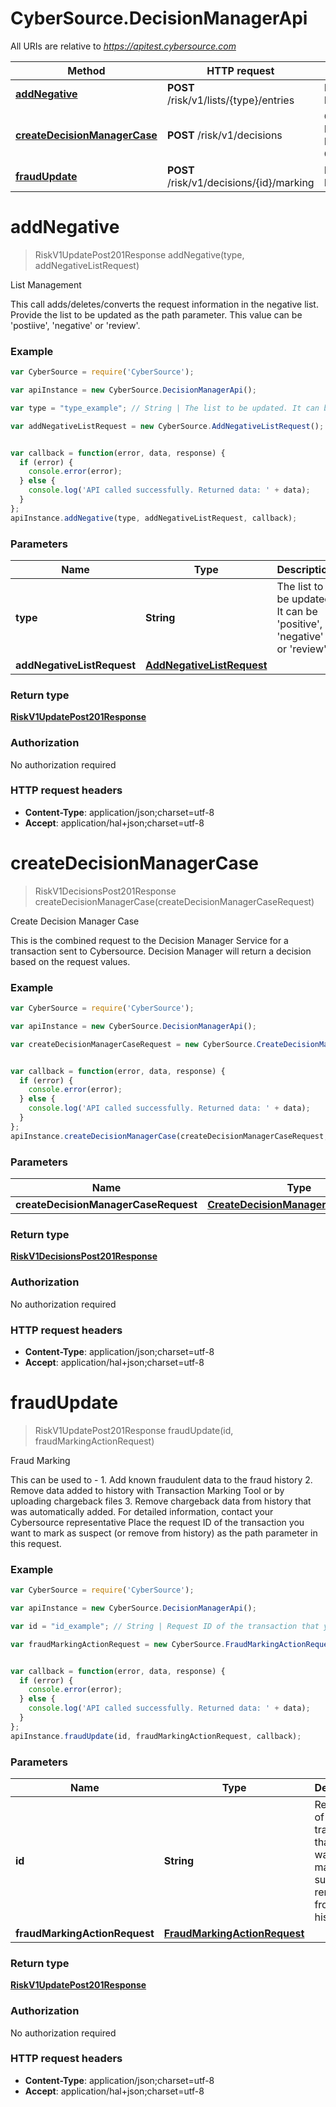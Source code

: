 # CyberSource.DecisionManagerApi

All URIs are relative to *https://apitest.cybersource.com*

Method | HTTP request | Description
------------- | ------------- | -------------
[**addNegative**](DecisionManagerApi.md#addNegative) | **POST** /risk/v1/lists/{type}/entries | List Management
[**createDecisionManagerCase**](DecisionManagerApi.md#createDecisionManagerCase) | **POST** /risk/v1/decisions | Create Decision Manager Case
[**fraudUpdate**](DecisionManagerApi.md#fraudUpdate) | **POST** /risk/v1/decisions/{id}/marking | Fraud Marking


<a name="addNegative"></a>
# **addNegative**
> RiskV1UpdatePost201Response addNegative(type, addNegativeListRequest)

List Management

This call adds/deletes/converts the request information in the negative list.  Provide the list to be updated as the path parameter. This value can be &#39;postiive&#39;, &#39;negative&#39; or &#39;review&#39;. 

### Example
```javascript
var CyberSource = require('CyberSource');

var apiInstance = new CyberSource.DecisionManagerApi();

var type = "type_example"; // String | The list to be updated. It can be 'positive', 'negative' or 'review'.

var addNegativeListRequest = new CyberSource.AddNegativeListRequest(); // AddNegativeListRequest | 


var callback = function(error, data, response) {
  if (error) {
    console.error(error);
  } else {
    console.log('API called successfully. Returned data: ' + data);
  }
};
apiInstance.addNegative(type, addNegativeListRequest, callback);
```

### Parameters

Name | Type | Description  | Notes
------------- | ------------- | ------------- | -------------
 **type** | **String**| The list to be updated. It can be &#39;positive&#39;, &#39;negative&#39; or &#39;review&#39;. | 
 **addNegativeListRequest** | [**AddNegativeListRequest**](AddNegativeListRequest.md)|  | 

### Return type

[**RiskV1UpdatePost201Response**](RiskV1UpdatePost201Response.md)

### Authorization

No authorization required

### HTTP request headers

 - **Content-Type**: application/json;charset=utf-8
 - **Accept**: application/hal+json;charset=utf-8

<a name="createDecisionManagerCase"></a>
# **createDecisionManagerCase**
> RiskV1DecisionsPost201Response createDecisionManagerCase(createDecisionManagerCaseRequest)

Create Decision Manager Case

This is the combined request to the Decision Manager Service for a transaction sent to Cybersource. Decision Manager will return a decision based on the request values. 

### Example
```javascript
var CyberSource = require('CyberSource');

var apiInstance = new CyberSource.DecisionManagerApi();

var createDecisionManagerCaseRequest = new CyberSource.CreateDecisionManagerCaseRequest(); // CreateDecisionManagerCaseRequest | 


var callback = function(error, data, response) {
  if (error) {
    console.error(error);
  } else {
    console.log('API called successfully. Returned data: ' + data);
  }
};
apiInstance.createDecisionManagerCase(createDecisionManagerCaseRequest, callback);
```

### Parameters

Name | Type | Description  | Notes
------------- | ------------- | ------------- | -------------
 **createDecisionManagerCaseRequest** | [**CreateDecisionManagerCaseRequest**](CreateDecisionManagerCaseRequest.md)|  | 

### Return type

[**RiskV1DecisionsPost201Response**](RiskV1DecisionsPost201Response.md)

### Authorization

No authorization required

### HTTP request headers

 - **Content-Type**: application/json;charset=utf-8
 - **Accept**: application/hal+json;charset=utf-8

<a name="fraudUpdate"></a>
# **fraudUpdate**
> RiskV1UpdatePost201Response fraudUpdate(id, fraudMarkingActionRequest)

Fraud Marking

This can be used to - 1. Add known fraudulent data to the fraud history 2. Remove data added to history with Transaction Marking Tool or by uploading chargeback files 3. Remove chargeback data from history that was automatically added. For detailed information, contact your Cybersource representative  Place the request ID of the transaction you want to mark as suspect (or remove from history) as the path parameter in this request. 

### Example
```javascript
var CyberSource = require('CyberSource');

var apiInstance = new CyberSource.DecisionManagerApi();

var id = "id_example"; // String | Request ID of the transaction that you want to mark as suspect or remove from history.

var fraudMarkingActionRequest = new CyberSource.FraudMarkingActionRequest(); // FraudMarkingActionRequest | 


var callback = function(error, data, response) {
  if (error) {
    console.error(error);
  } else {
    console.log('API called successfully. Returned data: ' + data);
  }
};
apiInstance.fraudUpdate(id, fraudMarkingActionRequest, callback);
```

### Parameters

Name | Type | Description  | Notes
------------- | ------------- | ------------- | -------------
 **id** | **String**| Request ID of the transaction that you want to mark as suspect or remove from history. | 
 **fraudMarkingActionRequest** | [**FraudMarkingActionRequest**](FraudMarkingActionRequest.md)|  | 

### Return type

[**RiskV1UpdatePost201Response**](RiskV1UpdatePost201Response.md)

### Authorization

No authorization required

### HTTP request headers

 - **Content-Type**: application/json;charset=utf-8
 - **Accept**: application/hal+json;charset=utf-8


